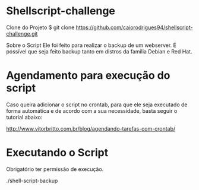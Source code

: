 # Shellscript-challenge

Clone do Projeto
$ git clone https://github.com/caiorodrigues94/shellscript-challenge.git

Sobre o Script
Ele foi feito para realizar o backup de um webserver. É possível que seja feito backup tanto em distros da família Debian e Red Hat.

# Agendamento para execução do script
Caso queira adicionar o script no crontab, para que ele seja executado de forma automática e de acordo com a sua necessidade, basta seguir o tutorial abaixo:

http://www.vitorbritto.com.br/blog/agendando-tarefas-com-crontab/

# Executando o Script
Obrigatório ter permissão de execução.

./shell-script-backup
